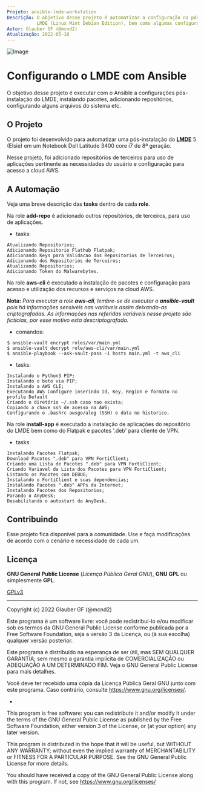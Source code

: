 ```yaml
---
Projeto: ansible-lmde-workstation
Descrição: O objetivo desse projeto é automatizar a configuração na pós-instalação do sistema
           LMDE (Linux Mint Debian Edition), bem como algumas configurações adicionais e também upgrade de versão do sistema.
Autor: Glauber GF (@mcnd2)
Atualização: 2022-05-18
---
```


![Image](https://github.com/glaubergf/ansible-debian-workstation/blob/main/pictures/What-is-LMDE.jpg)

# Configurando o LMDE com Ansible

O objetivo desse projeto é executar com o Ansible a configurações pós-instalação do LMDE, instalando pacotes, adicionando repositórios, configurando alguns arquivos do sistema etc.

## O Projeto

O projeto foi desenvolvido para automatizar uma pós-instalação do **[LMDE](https://www.linuxmint.com/download_lmde.php)** 5 (Elsie) em um Notebook Dell Latitude 3400 core i7 de 8ª geração.

Nesse projeto, foi adicionado repositórios de terceiros para uso de aplicações pertinente as necessidades do usuário e configuração para acesso a cloud AWS.

## A Automação

Veja uma breve descrição das **tasks** dentro de cada **role**.

Na role **add-repo** é adicionado outros repositórios, de terceiros, para uso de aplicações.

* tasks:

```
Atualizando Repositorios;
Adicionando Repositorio Flathub Flatpak;
Adicionando Keys para Validacao dos Repositorios de Terceiros;
Adicionando dos Repositorios de Terceiros;
Atualizando Repositorios;
Adicionando Token do Malwarebytes.
```

Na role **aws-cli** é executado a instalação de pacotes e configuração para acesso e utilização dos recursos e serviços na cloud AWS.

**Nota:**
_Para executar a role **aws-cli**, lembre-se de executar o **ansible-vault** pois há informações sensíveis nas variáveis assim deixando-as criptografadas. As informações nas referidas variáveis nesse projeto são fictícias, por esse motivo esta descriptografada._

* comandos:

```
$ ansible-vault encrypt roles/var/main.yml
$ ansible-vault decrypt role/aws-cli/var/main.yml
$ ansible-playbook --ask-vault-pass -i hosts main.yml -t aws_cli
```

* tasks:

```
Instalando o Python3 PIP;
Instalando o boto via PIP;
Instalando a AWS CLI;
Executando AWS Configure inserindo Id, Key, Region e formato no profile Default
Criando o diretório ~/.ssh caso nao exista;
Copiando a chave ssh de acesso na AWS;
Configurando o .bashrc awsgo/alog (SSH) e data no historico.
```

Na role **install-app** é executado a instalação de aplicações do repositório do LMDE bem como do Flatpak e pacotes '.deb' para cliente de VPN.

* tasks:

```
Instalando Pacotes Flatpak;
Download Pacotes ".deb" para VPN FortiClient;
Criando uma Lista de Pacotes ".deb" para VPN FortiClient;
Criando Variavel da Lista dos Pacotes para VPN FortiClient;
Listando os Pacotes com DEBUG;
Instalando o FortiClient e suas dependencias;
Instalando Pacotes ".deb" APPs da Internet;
Instalando Pacotes dos Repositorios;
Parando o AnyDesk;
Desabilitando o autostart do AnyDesk.
```

## Contribuindo

Esse projeto fica disponível para a comunidade. Use e faça modificações de acordo com o cenário e necessidade de cada um.

## Licença

**GNU General Public License** (_Licença Pública Geral GNU_), **GNU GPL** ou simplesmente **GPL**.

[GPLv3](https://www.gnu.org/licenses/gpl-3.0.html)

------

Copyright (c) 2022 Glauber GF (@mcnd2)

Este programa é um software livre: você pode redistribuí-lo e/ou modificar
sob os termos da GNU General Public License conforme publicada por
a Free Software Foundation, seja a versão 3 da Licença, ou
(à sua escolha) qualquer versão posterior.

Este programa é distribuído na esperança de ser útil,
mas SEM QUALQUER GARANTIA; sem mesmo a garantia implícita de
COMERCIALIZAÇÃO ou ADEQUAÇÃO A UM DETERMINADO FIM. Veja o
GNU General Public License para mais detalhes.

Você deve ter recebido uma cópia da Licença Pública Geral GNU
junto com este programa. Caso contrário, consulte <https://www.gnu.org/licenses/>.

*

This program is free software: you can redistribute it and/or modify
it under the terms of the GNU General Public License as published by
the Free Software Foundation, either version 3 of the License, or
(at your option) any later version.

This program is distributed in the hope that it will be useful,
but WITHOUT ANY WARRANTY; without even the implied warranty of
MERCHANTABILITY or FITNESS FOR A PARTICULAR PURPOSE.  See the
GNU General Public License for more details.

You should have received a copy of the GNU General Public License
along with this program.  If not, see <https://www.gnu.org/licenses/>
